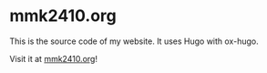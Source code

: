 # mmk2410.org

This is the source code of my website. It uses Hugo with ox-hugo.

Visit it at [mmk2410.org](https://mmk2410.org)!
